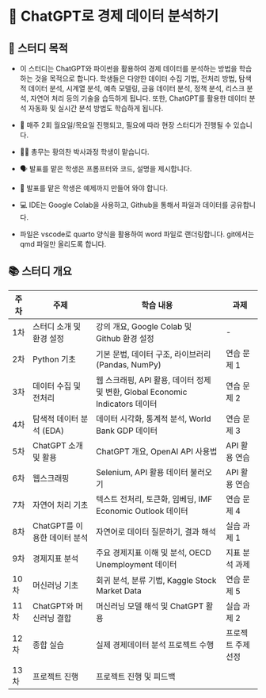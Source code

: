 # 💬 ChatGPT로 경제 데이터 분석하기

## 🎯 스터디 목적

- 이 스터디는 ChatGPT와 파이썬을 활용하여 경제 데이터를 분석하는 방법을 학습하는 것을 목적으로 합니다. 
학생들은 다양한 데이터 수집 기법, 전처리 방법, 탐색적 데이터 분석, 시계열 분석, 예측 모델링, 금융 데이터 분석, 정책 분석, 리스크 분석, 자연어 처리 등의 기술을 습득하게 됩니다. 
또한, ChatGPT를 활용한 데이터 분석 자동화 및 실시간 분석 방법도 학습하게 됩니다.

- 📅 매주 2회 월요일/목요일 진행되고, 필요에 따라 현장 스터디가 진행될 수 있습니다.

- 👨‍🏫 총무는 황의찬 박사과정 학생이 맡습니다.

- 🗣️ 발표를 맡은 학생은 프롬프터와 코드, 설명을 제시합니다.

- 📝 발표를 맡은 학생은 예제까지 만들어 와야 합니다. 

- 💻 IDE는 Google Colab을 사용하고, Github을 통해서 파일과 데이터를 공유합니다. 

- 파일은 vscode로 quarto 양식을 활용하여 word 파일로 랜더링합니다. git에서는 qmd 파일만 올리도록 합니다.

## 📚 스터디 개요

| 주차 | 주제 | 학습 내용 | 과제 |
|------|------|-----------|------|
| 1차 | 스터디 소개 및 환경 설정 | 강의 개요, Google Colab 및 Github 환경 설정 | - |
| 2차 | Python 기초 | 기본 문법, 데이터 구조, 라이브러리 (Pandas, NumPy) | 연습 문제 1 |
| 3차 | 데이터 수집 및 전처리 | 웹 스크래핑, API 활용, 데이터 정제 및 변환, Global Economic Indicators 데이터 | 연습 문제 2 |
| 4차 | 탐색적 데이터 분석 (EDA) | 데이터 시각화, 통계적 분석, World Bank GDP 데이터 | 연습 문제 3 |
| 5차 | ChatGPT 소개 및 활용 | ChatGPT 개요, OpenAI API 사용법 | API 활용 연습 |
| 6차 | 웹스크래핑 | Selenium, API 활용 데이터 불러오기 | API 활용 연습 |
| 7차 | 자연어 처리 기초 | 텍스트 전처리, 토큰화, 임베딩, IMF Economic Outlook 데이터 | 연습 문제 4 |
| 8차 | ChatGPT를 이용한 데이터 분석 | 자연어로 데이터 질문하기, 결과 해석 | 실습 과제 1 |
| 9차 | 경제지표 분석 | 주요 경제지표 이해 및 분석, OECD Unemployment 데이터 | 지표 분석 과제 |
| 10차 | 머신러닝 기초 | 회귀 분석, 분류 기법, Kaggle Stock Market Data | 연습 문제 5 |
| 11차 | ChatGPT와 머신러닝 결합 | 머신러닝 모델 해석 및 ChatGPT 활용 | 실습 과제 2 |
| 12차 | 종합 실습 | 실제 경제데이터 분석 프로젝트 수행 | 프로젝트 주제 선정 |
| 13차 | 프로젝트 진행 | 프로젝트 진행 및 피드백 |  |

